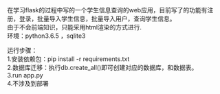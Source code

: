 在学习flask的过程中写的一个学生信息查询的web应用，目前写了的功能有注册，登录，批量导入学生信息，批量导入用户，查询学生信息。  
由于不会前端知识，只能采用html渲染的方式进行.  
环境：python3.6.5 ，sqlite3  

运行步骤：  
1.安装依赖包：pip install -r requirements.txt    
2.数据库迁移：执行db.create_all()即可创建对应的数据库，和数据表。    
3.run app.py    
4.不涉及到部署  